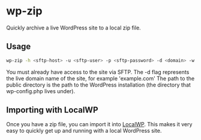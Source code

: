 # wp-zip

Quickly archive a live WordPress site to a local zip file.

## Usage

```bash
wp-zip -h <sftp-host> -u <sftp-user> -p <sftp-password> -d <domain> -w path/to/public/ output.zip
```

You must already have access to the site via SFTP. The -d flag represents the live domain name of the site, for example 'example.com' The path to the public directory is the path to the WordPress installation (the directory that wp-config.php lives under).

## Importing with LocalWP

Once you have a zip file, you can import it into [LocalWP](https://localwp.com/). This makes it very easy to quickly get up and running with a local WordPress site.
